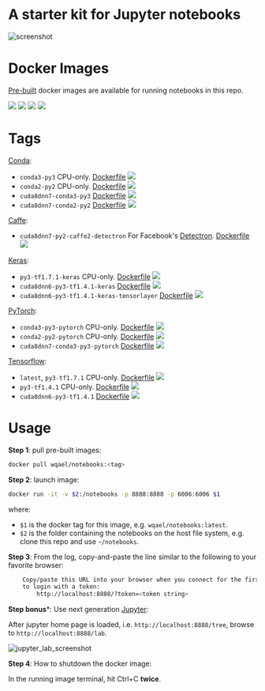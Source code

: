 # A starter kit for Jupyter notebooks

![screenshot](https://user-images.githubusercontent.com/1386868/38400484-2525b10a-398b-11e8-84a6-e9b53611ce05.jpg)


# Docker Images

[Pre-built](https://hub.docker.com/r/wqael/notebooks/) docker images are available for running notebooks in this repo.

![](https://img.shields.io/docker/automated/wqael/notebooks.svg)
![](https://img.shields.io/docker/build/wqael/notebooks.svg)
![](https://img.shields.io/docker/pulls/wqael/notebooks.svg)
![](https://img.shields.io/docker/stars/wqael/notebooks.svg)


# Tags

[Conda](https://conda.io/miniconda.html):

* `conda3-py3` CPU-only. [Dockerfile](docker/conda3-py3/Dockerfile) [![](https://images.microbadger.com/badges/image/wqael/notebooks:conda3-py3.svg)](https://microbadger.com/images/wqael/notebooks:conda3-py3)
* `conda2-py2` CPU-only. [Dockerfile](docker/conda2-py2/Dockerfile) [![](https://images.microbadger.com/badges/image/wqael/notebooks:conda2-py2.svg)](https://microbadger.com/images/wqael/notebooks:conda2-py2)
* `cuda8dnn7-conda3-py3` [Dockerfile](docker/cuda8dnn7-conda3-py3/Dockerfile) [![](https://images.microbadger.com/badges/image/wqael/notebooks:cuda8dnn7-conda3-py3.svg)](https://microbadger.com/images/wqael/notebooks:cuda8dnn7-conda3-py3)
* `cuda8dnn7-conda2-py2` [Dockerfile](docker/cuda8dnn7-conda2-py2/Dockerfile) [![](https://images.microbadger.com/badges/image/wqael/notebooks:cuda8dnn7-conda2-py2.svg)](https://microbadger.com/images/wqael/notebooks:cuda8dnn7-conda2-py2)

[Caffe](https://caffe2.ai/):

* `cuda8dnn7-py2-caffe2-detectron` For Facebook's [Detectron](https://github.com/facebookresearch/Detectron). [Dockerfile](docker/cuda8dnn7-py2-caffe2-detectron/Dockerfile) [![](https://images.microbadger.com/badges/image/wqael/notebooks:cuda8dnn7-py2-caffe2-detectron.svg)](https://microbadger.com/images/wqael/notebooks:cuda8dnn7-py2-caffe2-detectron)

[Keras](https://keras.io/):

* `py3-tf1.7.1-keras` CPU-only. [Dockerfile](docker/py3-tf1.7.1-keras/Dockerfile) [![](https://images.microbadger.com/badges/image/wqael/notebooks:py3-tf1.7.1-keras.svg)](https://microbadger.com/images/wqael/notebooks:py3-tf1.7.1-keras)
* `cuda8dnn6-py3-tf1.4.1-keras` [Dockerfile](docker/cuda8dnn6-py3-tf1.4.1-keras/Dockerfile) [![](https://images.microbadger.com/badges/image/wqael/notebooks:cuda8dnn6-py3-tf1.4.1-keras.svg)](https://microbadger.com/images/wqael/notebooks:cuda8dnn6-py3-tf1.4.1-keras)
* `cuda8dnn6-py3-tf1.4.1-keras-tensorlayer` [Dockerfile](docker/cuda8dnn6-py3-tf1.4.1-keras-tensorlayer/Dockerfile) [![](https://images.microbadger.com/badges/image/wqael/notebooks:cuda8dnn6-py3-tf1.4.1-keras-tensorlayer.svg)](https://microbadger.com/images/wqael/notebooks:cuda8dnn6-py3-tf1.4.1-keras-tensorlayer)

[PyTorch](https://pytorch.org/):

* `conda3-py3-pytorch` CPU-only. [Dockerfile](docker/conda3-py3-pytorch/Dockerfile) [![](https://images.microbadger.com/badges/image/wqael/notebooks:conda3-py3-pytorch.svg)](https://microbadger.com/images/wqael/notebooks:conda3-py3-pytorch)
* `conda2-py2-pytorch` CPU-only. [Dockerfile](docker/conda2-py2-pytorch/Dockerfile) [![](https://images.microbadger.com/badges/image/wqael/notebooks:conda2-py2-pytorch.svg)](https://microbadger.com/images/wqael/notebooks:conda2-py2-pytorch)
* `cuda8dnn7-conda3-py3-pytorch` [Dockerfile](docker/cuda8dnn7-conda3-py3-pytorch/Dockerfile) [![](https://images.microbadger.com/badges/image/wqael/notebooks:cuda8dnn7-conda3-py3-pytorch.svg)](https://microbadger.com/images/wqael/notebooks:cuda8dnn7-conda3-py3-pytorch)

[Tensorflow](https://www.tensorflow.org/):

* `latest`, `py3-tf1.7.1` CPU-only. [Dockerfile](docker/py3-tf1.7.1/Dockerfile) [![](https://images.microbadger.com/badges/image/wqael/notebooks:py3-tf1.7.1.svg)](https://microbadger.com/images/wqael/notebooks:py3-tf1.7.1)
* `py3-tf1.4.1` CPU-only. [Dockerfile](docker/py3-tf1.4.1/Dockerfile) [![](https://images.microbadger.com/badges/image/wqael/notebooks:py3-tf1.4.1.svg)](https://microbadger.com/images/wqael/notebooks:py3-tf1.4.1)
* `cuda8dnn6-py3-tf1.4.1` [Dockerfile](docker/cuda8dnn6-py3-tf1.4.1/Dockerfile) [![](https://images.microbadger.com/badges/image/wqael/notebooks:cuda8dnn6-py3-tf1.4.1.svg)](https://microbadger.com/images/wqael/notebooks:cuda8dnn6-py3-tf1.4.1)


# Usage

**Step 1**: pull pre-built images:

```sh
docker pull wqael/notebooks:<tag>
```

**Step 2**: launch image:

```sh
docker run -it -v $2:/notebooks -p 8888:8888 -p 6006:6006 $1
```

where:

* `$1` is the docker tag for this image, e.g. `wqael/notebooks:latest`.
* `$2` is the folder containing the notebooks on the host file system, e.g. clone this repo and use `~/notebooks`.


**Step 3**: From the log, copy-and-paste the line similar to the following to your favorite browser:

```sh
    Copy/paste this URL into your browser when you connect for the first time,
    to login with a token:
        http://localhost:8888/?token=<token string>
```

**Step bonus***: Use next generation [Jupyter](http://jupyterlab.readthedocs.io/en/latest/):

After jupyter home page is loaded, i.e. `http://localhost:8888/tree`, browse to `http://localhost:8888/lab`.

![jupyter_lab_screenshot](https://user-images.githubusercontent.com/1386868/38536941-ce8effb0-3cc6-11e8-936b-fe5d80fdc660.jpg)

**Step 4**: How to shutdown the docker image:

In the running image terminal, hit Ctrl+C **twice**.

